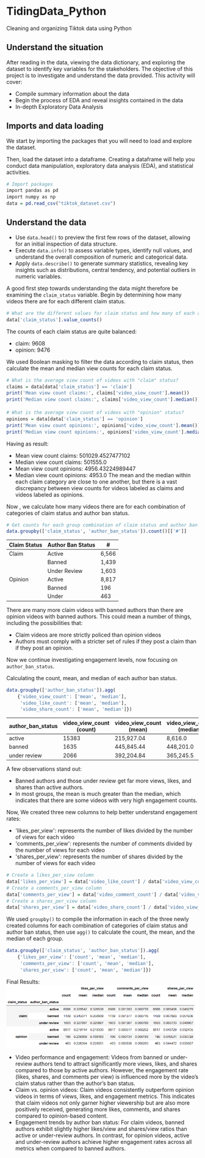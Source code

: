 # TidingData_Python
Cleaning and organizing Tiktok data using Python
## Understand the situation
After reading in the data, viewing the data dictionary, and exploring the dataset to identify key variables for the stakeholders.
The objective of this project is to investigate and understand the data provided. This activity will cover:
- Compile summary information about the data
- Begin the process of EDA and reveal insights contained in the data
- In-depth Exploratory Data Analysis
## Imports and data loading
We start by importing the packages that you will need to load and explore the dataset.

Then, load the dataset into a dataframe. Creating a dataframe will help you conduct data manipulation, exploratory data analysis (EDA), and statistical activities.
```r
# Import packages
import pandas as pd
import numpy as np
data = pd.read_csv("tiktok_dataset.csv")
```
## Understand the data
- Use `data.head()` to preview the first few rows of the dataset, allowing for an initial inspection of data structure.
- Execute `data.info()` to assess variable types, identify null values, and understand the overall composition of numeric and categorical data.
- Apply `data.describe()` to generate summary statistics, revealing key insights such as distributions, central tendency, and potential outliers in numeric variables.

A good first step towards understanding the data might therefore be examining the `claim_status` variable. Begin by determining how many videos there are for each different claim status.
```r
# What are the different values for claim status and how many of each are in the data?
data['claim_status'].value_counts()
```
The counts of each claim status are quite balanced:
- claim:      9608
- opinion:    9476

We used Boolean masking to filter the data according to claim status, then calculate the mean and median view counts for each claim status.
```r
# What is the average view count of videos with "claim" status?
claims = data[data['claim_status'] == 'claim']
print('Mean view count claims:', claims['video_view_count'].mean())
print('Median view count claims:', claims['video_view_count'].median())

# What is the average view count of videos with "opinion" status?
opinions = data[data['claim_status'] == 'opinion']
print('Mean view count opinions:', opinions['video_view_count'].mean())
print('Median view count opinions:', opinions['video_view_count'].median())
```
Having as result:
- Mean view count claims: 501029.4527477102
- Median view count claims: 501555.0
- Mean view count opinions: 4956.43224989447
- Median view count opinions: 4953.0
The mean and the median within each claim category are close to one another, but there is a vast discrepancy between view counts for videos labeled as claims and videos labeled as opinions.

Now , we calculate how many videos there are for each combination of categories of claim status and author ban status.
```r
# Get counts for each group combination of claim status and author ban status
data.groupby(['claim_status', 'author_ban_status']).count()[['#']]
```
| Claim Status | Author Ban Status | #     |
|--------------|-------------------|-------|
| Claim        | Active             | 6,566 |
|              | Banned             | 1,439 |
|              | Under Review       | 1,603 |
| Opinion      | Active             | 8,817 |
|              | Banned             | 196   |
|              | Under              | 463   |  

There are many more claim videos with banned authors than there are opinion videos with banned authors. This could mean a number of things, including the possibilities that:
- Claim videos are more strictly policed than opinion videos
- Authors must comply with a stricter set of rules if they post a claim than if they post an opinion.
  
Now we continue investigating engagement levels, now focusing on `author_ban_status`.

Calculating the count, mean, and median of each author ban status.
```r
data.groupby(['author_ban_status']).agg(
    {'video_view_count': ['mean', 'median'],
     'video_like_count': ['mean', 'median'],
     'video_share_count': ['mean', 'median']})
```
| author_ban_status | video_view_count (count) | video_view_count (mean) | video_view_count (median) | video_like_count (count) | video_like_count (mean) | video_like_count (median) | video_share_count (count) | video_share_count (mean) | video_share_count (median) |
|-------------------|--------------------------|-------------------------|---------------------------|--------------------------|-------------------------|---------------------------|---------------------------|--------------------------|----------------------------|
| active            | 15383                    | 215,927.04               | 8,616.0                   | 15383                    | 71,036.53               | 2,222.0                   | 15383                     | 14,111.47                | 437.0                      |
| banned            | 1635                     | 445,845.44               | 448,201.0                 | 1635                     | 153,017.24              | 105,573.0                 | 1635                      | 29,998.94                | 14,468.0                   |
| under review      | 2066                     | 392,204.84               | 365,245.5                 | 2066                     | 128,718.05              | 71,204.5                  | 2066                      | 25,774.70                | 9,444.0                    |

A few observations stand out:
- Banned authors and those under review get far more views, likes, and shares than active authors.
- In most groups, the mean is much greater than the median, which indicates that there are some videos with very high engagement counts.

Now, We created three new columns to help better understand engagement rates:
- 'likes_per_view': represents the number of likes divided by the number of views for each video
- 'comments_per_view': represents the number of comments divided by the number of views for each video
- 'shares_per_view': represents the number of shares divided by the number of views for each video
```r
# Create a likes_per_view column
data['likes_per_view'] = data['video_like_count'] / data['video_view_count']
# Create a comments_per_view column
data['comments_per_view'] = data['video_comment_count'] / data['video_view_count']
# Create a shares_per_view column
data['shares_per_view'] = data['video_share_count'] / data['video_view_count']
```
We used `groupby()` to compile the information in each of the three newly created columns for each combination of categories of claim status and author ban status, then use `agg()` to calculate the count, the mean, and the median of each group.
```r
data.groupby(['claim_status', 'author_ban_status']).agg(
    {'likes_per_view': ['count', 'mean', 'median'],
     'comments_per_view': ['count', 'mean', 'median'],
     'shares_per_view': ['count', 'mean', 'median']})
```
Final Results:
![Alt text](https://github.com/FrankCoRa/TidyingData_Python/blob/main/tidying_results.png)
- Video performance and engagement: Videos from banned or under-review authors tend to attract significantly more views, likes, and shares compared to those by active authors. However, the engagement rate (likes, shares, and comments per view) is influenced more by the video’s claim status rather than the author’s ban status.
- Claim vs. opinion videos: Claim videos consistently outperform opinion videos in terms of views, likes, and engagement metrics. This indicates that claim videos not only garner higher viewership but are also more positively received, generating more likes, comments, and shares compared to opinion-based content.
- Engagement trends by author ban status: For claim videos, banned authors exhibit slightly higher likes/view and shares/view ratios than active or under-review authors. In contrast, for opinion videos, active and under-review authors achieve higher engagement rates across all metrics when compared to banned authors.
